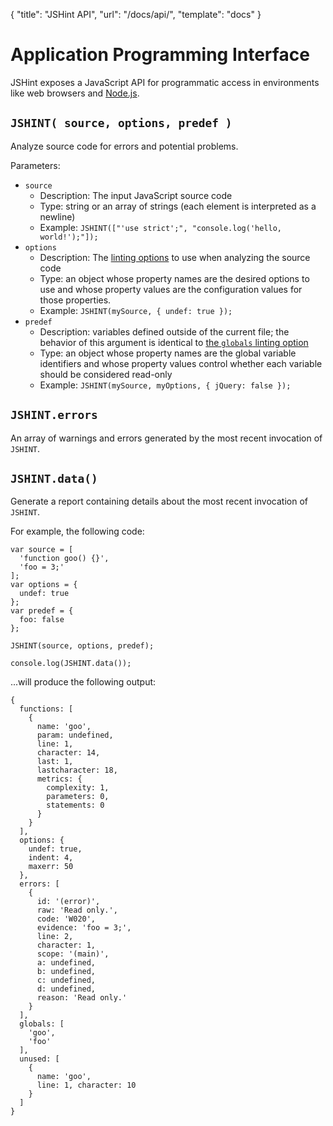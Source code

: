 { "title": "JSHint API", "url": "/docs/api/", "template": "docs" }

# Application Programming Interface

JSHint exposes a JavaScript API for programmatic access in environments like
web browsers and [Node.js](https://nodejs.org).

## `JSHINT( source, options, predef )`

Analyze source code for errors and potential problems.

Parameters:

- `source`
  - Description: The input JavaScript source code
  - Type: string or an array of strings (each element is interpreted as a
    newline)
  - Example: `JSHINT(["'use strict';", "console.log('hello, world!');"]);`
- `options`
  - Description: The [linting options](/docs/options/) to use when analyzing
    the source code
  - Type: an object whose property names are the desired options to use and
    whose property values are the configuration values for those properties.
  - Example: `JSHINT(mySource, { undef: true });`
- `predef`
  - Description: variables defined outside of the current file; the behavior of
    this argument is identical to [the `globals` linting
    option](/docs/options#globals)
  - Type: an object whose property names are the global variable identifiers
    and whose property values control whether each variable should be
    considered read-only
  - Example: `JSHINT(mySource, myOptions, { jQuery: false });`

## `JSHINT.errors`

An array of warnings and errors generated by the most recent invocation of
`JSHINT`.

## `JSHINT.data()`

Generate a report containing details about the most recent invocation of
`JSHINT`.

For example, the following code:

    var source = [
      'function goo() {}',
      'foo = 3;'
    ];
    var options = {
      undef: true
    };
    var predef = {
      foo: false
    };

    JSHINT(source, options, predef);

    console.log(JSHINT.data());

...will produce the following output:

    {
      functions: [
        {
          name: 'goo',
          param: undefined,
          line: 1,
          character: 14,
          last: 1,
          lastcharacter: 18,
          metrics: {
            complexity: 1,
            parameters: 0,
            statements: 0
          }
        }
      ],
      options: {
        undef: true,
        indent: 4,
        maxerr: 50
      },
      errors: [
        {
          id: '(error)',
          raw: 'Read only.',
          code: 'W020',
          evidence: 'foo = 3;',
          line: 2,
          character: 1,
          scope: '(main)',
          a: undefined,
          b: undefined,
          c: undefined,
          d: undefined,
          reason: 'Read only.'
        }
      ],
      globals: [
        'goo',
        'foo'
      ],
      unused: [
        {
          name: 'goo',
          line: 1, character: 10
        }
      ]
    }
